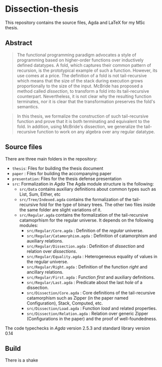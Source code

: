 # Dissection-thesis
This repository contains the source files, Agda and LaTeX for my MSc thesis.

## Abstract
> The functional programming paradigm advocates a style of programming based on higher-order functions over inductively defined datatypes. A fold, which captures their common pattern of recursion, is the prototypical example of such a function. However, its use comes at a price. The definition of a fold is not tail-recursive which means that the size of the stack during execution grows proportionally to the size of the input. McBride has proposed a method called *dissection*, to transform a fold into its tail-recursive counterpart. Nevertheless, it is not clear why the resulting function terminates, nor it is clear that the transformation preserves the fold's semantics.

> In this thesis, we formalize the construction of such tail-recursive function and prove that it is both terminating and equivalent to the fold. In addition, using McBride's dissection, we generalize the tail-recursive function to work on any algebra over any regular datatype.

## Source files
There are three main folders in the repository:
- `thesis`: Files for building the thesis document
- `paper` : Files for building the accompanying paper
- `presentation`: Files for the thesis defense presentation
- `src`: Formalization in _Agda_
  The Agda module structure is the following:
    + `src/Data` contains auxiliary definitions about common types such as List, Sum, Either, etc
    + `src/Tree/Indexed.agda` contains the formalization of the tail-recursive fold for the type of binary trees. The other two files inside the same folder are slight variations of it.
    + `src/Regular.agda` contains the formalization of the tail-recursive catamoprhism for the regular universe. It depends on the following modules:
      - `src/Regular/Core.agda`         : Definition of the _regular_ universe.
      - `src/Regular/Catamorphism.agda` : Definition of catamorphism and auxiliary relations.
      - `src/Regular/Dissection.agda`   : Definition of _dissection_ and relation over _dissections_.
      - `src/Regular/Equality.agda`     : Heterogeneous equality of values in the regular universe.
      - `src/Regular/Right.agda`        : Definition of the function _right_ and ancillary relations.
      - `src/Regular/First.agda`        : Function _first_ and auxiliary definitions. 
      - `src/Regular/Last.agda`         : Predicate about the last _hole_ of a dissection.
      - `src/Dissection/Core.agda`      : Core definitions of the tail-recursive catamorphism such as Zipper (in the paper named Configuration), Stack, Computed, etc.
      - `src/Dissection/Load.agda`      : Function _load_ and related properties.
      - `src/Dissection/Relation.agda`  : Relation over generic Zipper (Configurations in the paper) and the proof of well-foundedness.

The code typechecks in _Agda_ version 2.5.3 and standard library version 0.14

## Build

There is a shake
